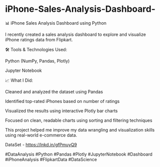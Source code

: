 # iPhone-Sales-Analysis-Dashboard-

📊 iPhone Sales Analysis Dashboard using Python

I recently created a sales analysis dashboard to explore and visualize iPhone ratings data from Flipkart.

🛠 Tools & Technologies Used:

Python (NumPy, Pandas, Plotly)

Jupyter Notebook


📈 What I Did:

Cleaned and analyzed the dataset using Pandas

Identified top-rated iPhones based on number of ratings

Visualized the results using interactive Plotly bar charts

Focused on clean, readable charts using sorting and filtering techniques


This project helped me improve my data wrangling and visualization skills using real-world e-commerce data.

DataSet - https://lnkd.in/gfPmuyQ9

#DataAnalysis #Python #Pandas #Plotly #JupyterNotebook #Dashboard #iPhoneAnalysis #FlipkartData #DataScience
